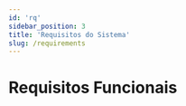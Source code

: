 ```yaml
---
id: 'rq'
sidebar_position: 3
title: 'Requisitos do Sistema'
slug: /requirements
---
```


# Requisitos Funcionais
